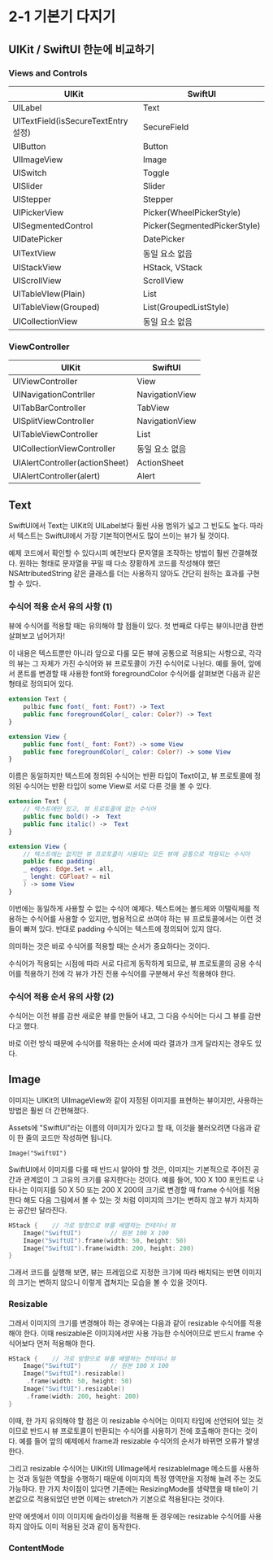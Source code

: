 # 2-1 기본기 다지기

## UIKit / SwiftUI 한눈에 비교하기

### Views and Controls

|    UIKit   |    SwiftUI    |
|------------|---------------|
|  UILabel   |      Text     |
|UITextField(isSecureTextEntry 설정) |    SecureField  |
|UIButton |    Button  |
|UIImageView |    Image  |
|UISwitch |    Toggle  |
|UISlider |    Slider  |
|UIStepper |    Stepper  |
|UIPickerView |    Picker(WheelPickerStyle)  |
|UISegmentedControl |    Picker(SegmentedPickerStyle)  |
|UIDatePicker |    DatePicker  |
|UITextView |    동일 요소 없음  |
|UIStackView |    HStack, VStack  |
|UIScrollView |    ScrollView  |
|UITableVIew(Plain) |    List  |
|UITableView(Grouped) |    List(GroupedListStyle)  |
|UICollectionView |    동일 요소 없음  |

### ViewController

|    UIKit   |    SwiftUI    |
|------------|---------------|
|  UIViewController   |      View     |
|UINavigationContrller |    NavigationView  |
|UITabBarController |    TabView  |
|UISplitViewController |    NavigationView  |
|UITableViewController |    List  |
|UICollectionViewController |    동일 요소 없음  |
|UIAlertController(actionSheet) |    ActionSheet  |
|UIAlertController(alert) |    Alert  |

## Text

SwiftUI에서 Text는 UIKit의 UILabel보다 훨씬 사용 범위가 넓고 그 빈도도 높다. 따라서 텍스트는 SwiftUI에서 가장 기본적이면서도 많이 쓰이는 뷰가 될 것이다.

예제 코드에서 확인할 수 있다시피 예전보다 문자열을 조작하는 방법이 훨씬 간결해졌다. 원하는 형태로 문자열을 꾸밀 때 다소 장황하게 코드를 작성해야 했던 NSAttributedString 같은 클래스를 더는 사용하지 않아도 간단히 원하는 효과를 구현할 수 있다.

### 수식어 적용 순서 유의 사항 (1)
뷰에 수식어를 적용할 때는 유의해야 할 점들이 있다. 첫 번째로 다루는 뷰이니만큼 한번 살펴보고 넘어가자!

이 내용은 텍스트뿐만 아니라 앞으로 다룰 모든 뷰에 공통으로 적용되는 사항으로, 각각의 뷰는 그 자체가 가진 수식어와 뷰 프로토콜이 가진 수식어로 나뉜다. 예를 들어, 앞에서 폰트를 변경할 때 사용한 font와 foregroundColor 수식어를 살펴보면 다음과 같은 형태로 정의되어 있다.

```swift
extension Text {
	pulbic func font(_ font: Font?) -> Text
	public func foregroundColor(_ color: Color?) -> Text
}

extension View {
	public func font(_ font: Font?) -> some View
	public func foregroundColor(_ color: Color?) -> some View
}
```

이름은 동일하지만 텍스트에 정의된 수식어는 반환 타입이 Text이고, 뷰 프로토콜에 정의된 수식어는 반환 타입이 some View로 서로 다른 것을 볼 수 있다.

```swift
extension Text {
	// 텍스트에만 있고, 뷰 프로토콜에 없는 수식어
	public func bold() ->  Text
	public func italic() ->  Text
}

extension View {
	// 텍스트에는 없지만 뷰 프로토콜이 사용되는 모든 뷰에 공통으로 적용되는 수식아
	public func padding(
	_ edges: Edge.Set = .all,
	_ lenght: CGFloat? = nil
	) -> some View
}
```

이번에는 동일하게 사용할 수 없는 수식어 예제다. 텍스트에는 볼드체와 이탤릭체를 적용하는 수식어를 사용할 수 있지만, 범용적으로 쓰여야 하는 뷰 프로토콜에서는 이런 것들이 빠져 있다. 반대로 padding 수식어는 텍스트에 정의되어 있지 않다.

의미하는 것은 바로 수식어를 적용할 때는 순서가 중요하다는 것이다.

수식어가 적용되는 시점에 따라 서로 다르게 동작하게 되므로, 뷰 프로토콜의 공용 수식어를 적용하기 전에 각 뷰가 가진 전용 수식어를 구분해서 우선 적용해야 한다.

### 수식어 적용 순서 유의 사항 (2)
수식어는 이전 뷰를 감싼 새로운 뷰를 만들어 내고, 그 다음 수식어는 다시 그 뷰를 감싼다고 했다.

바로 이런 방식 때문에 수식어를 적용하는 순서에 따라 결과가 크게 달라지는 경우도 있다.

## Image

이미지는 UIKit의 UIImageView와 같이 지정된 이미지를 표현하는 뷰이지만, 사용하는 방법은 훨씬 더 간편해졌다.

Assets에 "SwiftUI"라는 이름의 이미지가 있다고 할 때, 이것을 불러오려면 다음과 같이 한 줄의 코드만 작성하면 됩니다.

`Image("SwiftUI")`

SwiftUI에서 이미지를 다룰 때 반드시 알아야 할 것은, 이미지는 기본적으로 주어진 공간과 관계없이 그 고유의 크기를 유지한다는 것이다. 예를 들어, 100 X 100 포인트로 나타나는 이미지를 50 X 50 또는 200 X 200의 크기로 변경할 때 frame 수식어를 적용한다 해도 다음 그림에서 볼 수 있는 것 처럼 이미지의 크기는 변하지 않고 뷰가 차지하는 공간만 달라진다.

```swift
HStack {    // 가로 방향으로 뷰를 배열하는 컨테이너 뷰
    Image("SwiftUI")        // 원본 100 X 100
    Image("SwiftUI").frame(width: 50, height: 50)
    Image("SwiftUI").frame(width: 200, height: 200)
}
```

그래서 코드를 실행해 보면, 뷰는 프레임으로 지정한 크기에 따라 배치되는 반면 이미지의 크기는 변하지 않으니 이렇게 겹쳐지는 모습을 볼 수 있을 것이다.

### Resizable

그래서 이미지의 크기를 변경해야 하는 경우에는 다음과 같이 resizable 수식어를 적용해야 한다. 이때 resizable은 이미지에서만 사용 가능한 수식어이므로 반드시 frame 수식어보다 먼저 적용해야 한다.

```swift
HStack {    // 가로 방향으로 뷰를 배열하는 컨테이너 뷰
	Image("SwiftUI")        // 원본 100 X 100
	Image("SwiftUI").resizable()
	 .frame(width: 50, height: 50)
	Image("SwiftUI").resizable()
	 .frame(width: 200, height: 200)
}
```

이때, 한 가지 유의해야 할 점은 이 resizable 수식어는 이미지 타입에 선언되어 있는 것이므로 반드시 뷰 프로토콜이 반환되는 수식어를 사용하기 전에 호출해야 한다는 것이다. 예를 들어 앞의 예제에서 frame과 resizable 수식어의 순서가 바뀌면 오류가 발생한다.

그리고 resizable 수식어는 UIKit의 UIImage에서 resizableImage 메소드를 사용하는 것과 동일한 역할을 수행하기 때문에 이미지의 특정 영역만을 지정해 늘려 주는 것도 가능하다. 한 가지 차이점이 있다면 기존에는 ResizingMode를 생략했을 때 tile이 기본값으로 적용되었던 반면 이제는 stretch가 기본으로 적용된다는 것이다.

만약 에셋에서 이미 이미지에 슬라이싱을 적용해 둔 경우에는 resizable 수식어를 사용하지 않아도 이미 적용된 것과 같이 동작한다.

### ContentMode

